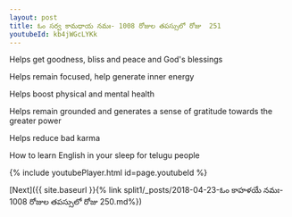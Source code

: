 ```yaml
---
layout: post
title: ఓం సర్వ కామధాయ నమః- 1008 రోజుల తపస్సులో రోజు  251
youtubeId: kb4jWGcLYKk
---
```

 
 
Helps get goodness, bliss and peace and God's blessings
 
Helps remain focused, help generate inner energy 
 
Helps boost physical and mental health 
 
Helps remain grounded and generates a sense of gratitude towards the greater power 
 
Helps reduce bad karma
 
How to learn English in your sleep for telugu people
 
 
 
 


{% include youtubePlayer.html id=page.youtubeId %}
 
[Next]({{ site.baseurl }}{% link split1/_posts/2018-04-23-ఓం కాహళయే నమః- 1008 రోజుల తపస్సులో రోజు  250.md%})
 

